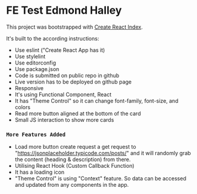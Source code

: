 # FE Test Edmond Halley

This project was bootstrapped with [Create React Index](https://github.com/facebook/create-react-app).

It's built to the according instructions:
- Use eslint ("Create React App has it)
- Use stylelint
- Use editorconfig
- Use package.json
- Code is submitted on public repo in github
- Live version has to be deployed on github page
- Responsive
- It's using Functional Component, React
- It has "Theme Control" so it can change font-family, font-size, and colors
- Read more button aligned at the bottom of the card
- Small JS interaction to show more cards


### `More Features Added`

- Load more button create request a get request to "https://jsonplaceholder.typicode.com/posts/" and it will randomly grab the content (heading & description) from there.
- Utilising React Hook (Custom Callback Function)
- It has a loading icon
- "Theme Control" is using "Context" feature. So data can be accessed and updated from any components in the app.
